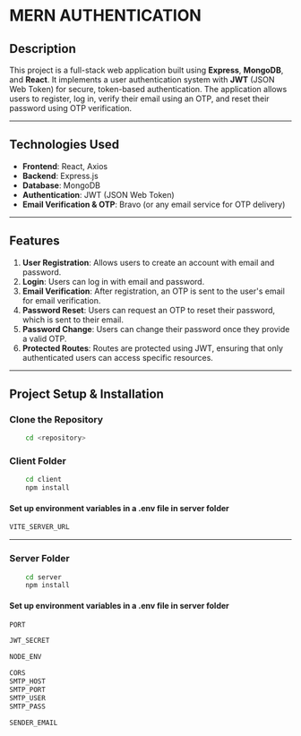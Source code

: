 # MERN AUTHENTICATION

## Description

This project is a full-stack web application built using **Express**, **MongoDB**, and **React**. It implements a user authentication system with **JWT** (JSON Web Token) for secure, token-based authentication. The application allows users to register, log in, verify their email using an OTP, and reset their password using OTP verification.

---

## Technologies Used

- **Frontend**: React, Axios
- **Backend**: Express.js
- **Database**: MongoDB
- **Authentication**: JWT (JSON Web Token)
- **Email Verification & OTP**: Bravo (or any email service for OTP delivery)

---

## Features

1. **User Registration**: Allows users to create an account with email and password.
2. **Login**: Users can log in with email and password.
3. **Email Verification**: After registration, an OTP is sent to the user's email for email verification.
4. **Password Reset**: Users can request an OTP to reset their password, which is sent to their email.
5. **Password Change**: Users can change their password once they provide a valid OTP.
6. **Protected Routes**: Routes are protected using JWT, ensuring that only authenticated users can access specific resources.

---

## Project Setup & Installation

### Clone the Repository

```bash
    cd <repository>
```

### Client Folder

```bash
    cd client
    npm install
```

#### Set up environment variables in a .env file in server folder

```bash
VITE_SERVER_URL
```

---

### Server Folder

```bash
    cd server
    npm install
```

#### Set up environment variables in a .env file in server folder


```bash
PORT 

JWT_SECRET 

NODE_ENV

CORS
SMTP_HOST
SMTP_PORT
SMTP_USER
SMTP_PASS 

SENDER_EMAIL 

```
